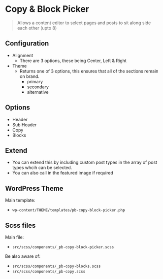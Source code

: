 # Copy & Block Picker

> Allows a content editor to select pages and posts to sit along side each other (upto 8)

## Configuration 
- Alignment
	- There are 3 options, these being Center, Left & Right
- Theme
	- Returns one of 3 options, this ensures that all of the sections remain on brand.
		- primary
		- secondary
		- alternative

## Options
- Header
- Sub Header
- Copy
- Blocks

## Extend
- You can extend this by including custom post types in the array of post types whcih can be selected.
- You can also call in the featured image if required

## WordPress Theme
Main template:
- ```wp-content/THEME/templates/pb-copy-block-picker.php```

## Scss files
Main file:
- ```src/scss/components/_pb-copy-block-picker.scss```

Be also aware of:
- ```src/scss/components/_pb-copy-blocks.scss```
- ```src/scss/components/_pb-copy.scss```